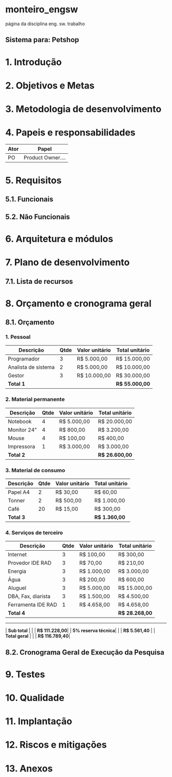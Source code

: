 # monteiro_engsw
página da disciplina eng. sw. trabalho

## Sistema para: Petshop

# 1. Introdução

<!---
Contexto: O objetivo deste sistema é atender uma petshop, que não esta informatizada. A petshop atualmente realiza seus procedimentos de forma manual, utilizando formulários em papel. 
Para o contexto acimar, escreva 3 parágrafos de introdução para um projeto de software:
-->


# 2. Objetivos e Metas

<!---
Contexto: O sistema deverá suportar as atividades de atendimento ao cliente e aos animais bem como o setor de venda de produtos de forma informatizada. O sistema também terá suporte as operações de emissão de NFe e NFSe.
Deseja-se que o sistema esteja operacional em até 6 meses na web e com uma versão mobile em até 8 meses.
No contexto acima, escrevemos alguns objetivos para o sistema de petshop, reescreve em até 2 parágrafos, escreve usando uma linguagem menos formal e figuras de linguagem.
-->


# 3. Metodologia de desenvolvimento

<!---
Contexto: A metodologia utilizada, será uma abordagem Ágil usando Scrum com Kanban. De forma que o produto possa ser testado de forma iterativa em cada módulo. Será utilizado uma ferramenta online para mostrar o kanban para todos os integrantes da equipe. O desenvolvimento deverá gerar software rodando (ao final de cada Sprint devemos ter software funcional) e menos documentação (somente o essencial).
Para o contexto de metodologia de desenvolvimento, descrito acima: reescreva em até 2 parágrafos usando uma linguagem informal.
-->

# 4. Papeis e responsabilidades

<!---
Contexto: 
Considerando que a metodologia de desenvolvinto será Scrum, teremos inicialmente, 3 papéis: PO, Scrum Master e Devs. O PO irá desempenhar papel fundamental na definição do Product Backlog e do Sprint Backlog, bem como sua priorização. O Scrum master irá realizar as tarefas de organização do processo Scrum, os Devs irão construir e testar os produtos. Posteriormente serã integrados na equipe outros profissionais momentaneamente conforme a demanda como equipe de banco e infra. Será necessário uma comunidade de usuários alfa e beta testers. Serão necessários alguns animais para que seus dados de testes sejam usados no sistema.

Para o contexto de papeis e responsabilidades descrito acima, gere uma tabela em Markdown com duas colunas (uma para o ator e outra para o papel desempenhado), colocando os itens acima e escreva em linguagem informar.
-->

| Ator | Papel |
| -- | -- |
| PO | Product Owner.... |


# 5. Requisitos

## 5.1. Funcionais
<!---
Contexto:
1.
2.
3.
Para o contexto de requisitos funcionais, crie uma tabela em markdown ampliando a lista acima em mais5 ítens.
-->

## 5.2. Não Funcionais
<!---
Contexto:
1.
2.
3.
4.
Para o contexto de requisitos não funcionais, crie uma tabela em markdown ampliando a lista acima em mais 5 ítens.
-->






# 6. Arquitetura e módulos

<!---
isto é um comentário !
-->

# 7. Plano de desenvolvimento

<!---
isto é um comentário !
-->

## 7.1. Lista de recursos

<!---
isto é um comentário !
-->

# 8. Orçamento e cronograma geral

<!---
isto é um comentário !
-->

## 8.1. Orçamento

<!---
isto é um comentário !
-->


### 1. Pessoal

| Descrição          | Qtde | Valor unitário | Total unitário |
|--------------------|------|----------------|----------------|
| Programador        | 3    | R$ 5.000,00    | R$ 15.000,00   |
| Analista de sistema| 2    | R$ 5.000,00    | R$ 10.000,00   |
| Gestor             | 3    | R$ 10.000,00   | R$ 30.000,00   |
| **Total 1**        |      |                | **R$ 55.000,00**|

### 2. Material permanente

| Descrição    | Qtde | Valor unitário | Total unitário |
|--------------|------|----------------|----------------|
| Notebook     | 4    | R$ 5.000,00    | R$ 20.000,00   |
| Monitor 24"  | 4    | R$ 800,00      | R$ 3.200,00    |
| Mouse        | 4    | R$ 100,00      | R$ 400,00      |
| Impressora   | 1    | R$ 3.000,00    | R$ 3.000,00    |
| **Total 2**  |      |                | **R$ 26.600,00**|

### 3. Material de consumo

| Descrição   | Qtde | Valor unitário | Total unitário |
|-------------|------|----------------|----------------|
| Papel A4    | 2    | R$ 30,00       | R$ 60,00       |
| Tonner      | 2    | R$ 500,00      | R$ 1.000,00    |
| Café        | 20   | R$ 15,00       | R$ 300,00      |
| **Total 3** |      |                | **R$ 1.360,00**|

### 4. Serviços de terceiro

| Descrição           | Qtde | Valor unitário | Total unitário |
|---------------------|------|----------------|----------------|
| Internet            | 3    | R$ 100,00      | R$ 300,00      |
| Provedor IDE RAD    | 3    | R$ 70,00       | R$ 210,00      |
| Energia             | 3    | R$ 1.000,00    | R$ 3.000,00    |
| Água                | 3    | R$ 200,00      | R$ 600,00      |
| Aluguel             | 3    | R$ 5.000,00    | R$ 15.000,00   |
| DBA, Fax, diarista  | 3    | R$ 1.500,00    | R$ 4.500,00    |
| Ferramenta IDE RAD  | 1    | R$ 4.658,00    | R$ 4.658,00    |
| **Total 4**         |      |                | **R$ 28.268,00**|

---

| **Sub total**         |      |                | **R$ 111.228,00**|
| **5% reserva técnica**|      |                | **R$ 5.561,40** |
| **Total geral**       |      |                | **R$ 116.789,40**|






## 8.2. Cronograma Geral de Execução da Pesquisa

<!---
isto é um comentário !
-->



# 9. Testes

<!---
isto é um comentário !
-->

# 10. Qualidade

<!---
isto é um comentário !
-->

# 11. Implantação

<!---
isto é um comentário !
-->

# 12. Riscos e mitigações

<!---
isto é um comentário !
-->

# 13. Anexos

<!---
isto é um comentário !
-->

[]()

[]()
